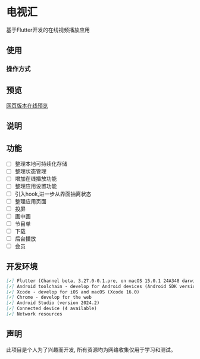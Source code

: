 # 电视汇

基于Flutter开发的在线视频播放应用

## 使用

### 操作方式

## 预览

[网页版本在线预览](https://woohyman.github.io/tv_sink/)

## 说明

## 功能

*   [ ] 整理本地可持续化存储
*   [ ] 整理状态管理
*   [ ] 增加在线播放功能
*   [ ] 整理应用设置功能
*   [ ] 引入hook,进一步从界面抽离状态
*   [ ] 整理应用页面
*   [ ] 投屏
*   [ ] 画中画
*   [ ] 节目单
*   [ ] 下载
*   [ ] 后台播放
*   [ ] 会员

## 开发环境

```markdown
[✓] Flutter (Channel beta, 3.27.0-0.1.pre, on macOS 15.0.1 24A348 darwin-arm64, locale zh-Hans-CN)
[✓] Android toolchain - develop for Android devices (Android SDK version 35.0.0)
[✓] Xcode - develop for iOS and macOS (Xcode 16.0)
[✓] Chrome - develop for the web
[✓] Android Studio (version 2024.2)
[✓] Connected device (4 available)
[✓] Network resources
```

## 声明

此项目是个人为了兴趣而开发, 所有资源均为网络收集仅用于学习和测试。
